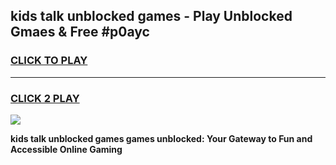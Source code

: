 
## kids talk unblocked games - Play Unblocked Gmaes & Free #p0ayc
<h3>
<a href="https://news.freeplayer.one?title=kids_talk_unblocked_games&ref=03M">CLICK TO PLAY</a></h3>
<hr>

<h3>
<a href="https://news.freeplayer.one?title=kids_talk_unblocked_games&ref=03M">CLICK 2 PLAY</a>
  
</h3>

<a href="https://news.freeplayer.one?title=kids_talk_unblocked_games&ref=03M"><img src="https://clearcache.store/games.png"></a>


**kids talk unblocked games games unblocked: Your Gateway to Fun and Accessible Online Gaming**
